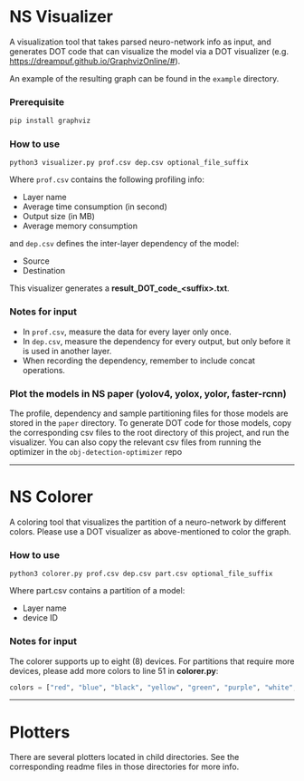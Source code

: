 # NS Visualizer

A visualization tool that takes parsed neuro-network info as input, and generates DOT code that can visualize the model via a DOT visualizer (e.g. https://dreampuf.github.io/GraphvizOnline/#).

An example of the resulting graph can be found in the `example` directory. 

### Prerequisite
```bash
pip install graphviz
```
### How to use
```shell
python3 visualizer.py prof.csv dep.csv optional_file_suffix
```
Where `prof.csv` contains the following profiling info: 
- Layer name
- Average time consumption (in second)
- Output size (in MB)
- Average memory consumption

and `dep.csv` defines the inter-layer dependency of the model:
- Source 
- Destination

This visualizer generates a **result_DOT_code_\<suffix>.txt**.

### Notes for input
- In `prof.csv`, measure the data for every layer only once.
- In `dep.csv`, measure the dependency for every output, but only before it is used in another layer.
- When recording the dependency, remember to include concat operations.

### Plot the models in NS paper (yolov4, yolox, yolor, faster-rcnn)
The profile, dependency and sample partitioning files for those models are stored in the `paper` directory. To generate DOT code for those models, copy the corresponding csv files to the root directory of this project, and run the visualizer. 
You can also copy the relevant csv files from running the optimizer in the `obj-detection-optimizer` repo

---
# NS Colorer
A coloring tool that visualizes the partition of a neuro-network by different colors. Please use a DOT visualizer as above-mentioned to color the graph.  
### How to use
```shell
python3 colorer.py prof.csv dep.csv part.csv optional_file_suffix 
```

Where part.csv contains a partition of a model:
- Layer name
- device ID

### Notes for input
The colorer supports up to eight (8) devices. For partitions that require more devices, please add more colors to line 51 in **colorer.py**:
```python
colors = ["red", "blue", "black", "yellow", "green", "purple", "white", "orange"]
```
---
# Plotters
There are several plotters located in child directories. See the corresponding readme files in those directories for more info. 
